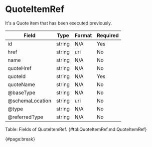<!--
    ATTENTION: This file was generated via gradle!
               Do NOT manually edit this file! Any such changes will be overwritten!
-->

# QuoteItemRef

It's a Quote item that has been executed previously.

| Field | Type | Format | Required |
| ------- | ------- | ------- | --- |
| id | string | N/A | Yes |
| href | string | uri | No |
| name | string | N/A | No |
| quoteHref | string | N/A | No |
| quoteId | string | N/A | Yes |
| quoteName | string | N/A | No |
| @baseType | string | N/A | No |
| @schemaLocation | string | uri | No |
| @type | string | N/A | No |
| @referredType | string | N/A | No |

Table: Fields of QuoteItemRef. {#tbl:QuoteItemRef.md:QuoteItemRef}

{#page:break}
